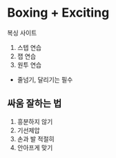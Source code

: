 # Boxing + Exciting

복싱 사이트

1. 스텝 연습
1. 잽 연습
1. 원투 연습

- 줄넘기, 달리기는 필수

## 싸움 잘하는 법

1. 흥분하지 않기
1. 기선제압
1. 손과 발 적절히
1. 안아프게 맞기
